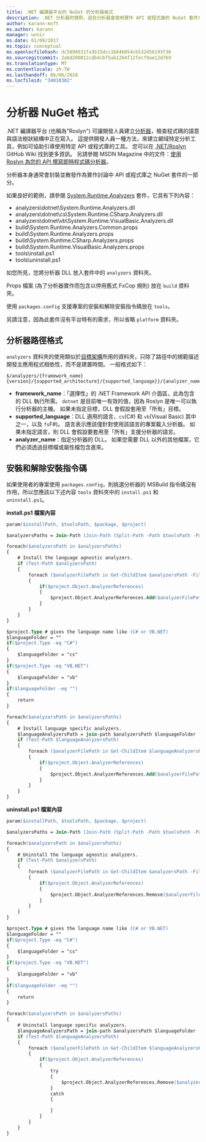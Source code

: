 ```yaml
---
title: .NET 編譯器平台的 NuGet 的分析器格式
description: .NET 分析器的慣例，這些分析器會使用實作 API 或程式庫的 NuGet 套件來封裝與散發。
author: karann-msft
ms.author: karann
manager: unnir
ms.date: 01/09/2017
ms.topic: conceptual
ms.openlocfilehash: dc5896631fa3b15dcc1b84b054cb532d56193f36
ms.sourcegitcommit: 2a6d200012cdb4cbf5ab1264f12fecf9ae12d769
ms.translationtype: MT
ms.contentlocale: zh-TW
ms.lasthandoff: 06/06/2018
ms.locfileid: "34818382"
---
```

# <a name="analyzer-nuget-formats"></a>分析器 NuGet 格式

.NET 編譯器平台 (也稱為"Roslyn") 可讓開發人員建立[分析器](https://github.com/dotnet/roslyn/wiki/How-To-Write-a-C%23-Analyzer-and-Code-Fix)，檢查程式碼的語意與語法樹狀結構中正在寫入。 這提供開發人員一種方法，來建立網域特定分析工具，例如可協助引導使用特定 API 或程式庫的工具。 您可以在 [.NET/Roslyn](https://github.com/dotnet/roslyn/wiki) GitHub Wiki 找到更多資訊。 另請參閱 MSDN Magazine 中的文件：[使用 Roslyn 為您的 API 撰寫即時程式碼分析器](https://msdn.microsoft.com/magazine/dn879356.aspx)。

分析器本身通常會封裝並散發作為實作討論中 API 或程式庫之 NuGet 套件的一部分。

如果良好的範例，請參閱 [System.Runtime.Analyzers](https://www.nuget.org/packages/System.Runtime.Analyzers) 套件，它具有下列內容：

- analyzers\dotnet\System.Runtime.Analyzers.dll
- analyzers\dotnet\cs\System.Runtime.CSharp.Analyzers.dll
- analyzers\dotnet\vb\System.Runtime.VisualBasic.Analyzers.dll
- build\System.Runtime.Analyzers.Common.props
- build\System.Runtime.Analyzers.props
- build\System.Runtime.CSharp.Analyzers.props
- build\System.Runtime.VisualBasic.Analyzers.props
- tools\install.ps1
- tools\uninstall.ps1

如您所見，您將分析器 DLL 放入套件中的 `analyzers` 資料夾。

Props 檔案 (為了分析器實作而包含以停用舊式 FxCop 規則) 放在 `build` 資料夾。

使用 `packages.config` 支援專案的安裝和解除安裝指令碼放在 `tools`。

另請注意，因為此套件沒有平台特有的需求，所以省略 `platform` 資料夾。


## <a name="analyzers-path-format"></a>分析器路徑格式

`analyzers` 資料夾的使用類似於[目標架構](../create-packages/supporting-multiple-target-frameworks.md)所用的資料夾，只除了路徑中的規範描述開發主應用程式相依性，而不是建置時間。 一般格式如下：

    $/analyzers/{framework_name}{version}/{supported_architecture}/{supported_language}}/{analyzer_name}.dll

- **framework_name**：「選擇性」的 .NET Framework API 介面區，此為包含的 DLL 執行所需。 `dotnet` 是目前唯一有效的值，因為 Roslyn 是唯一可以執行分析器的主機。 如果未指定目標，DLL 會假設套用至「所有」目標。
- **supported_language**：DLL 適用的語言，`cs`(C#) 和 `vb`(Visual Basic) 其中之一，以及 `fs`F#)。 語言表示應該僅針對使用該語言的專案載入分析器。 如果未指定語言，則 DLL 會假設要套用至「所有」支援分析器的語言。
- **analyzer_name**：指定分析器的 DLL。 如果您需要 DLL 以外的其他檔案，它們必須透過目標檔或屬性檔包含進來。


## <a name="install-and-uninstall-scripts"></a>安裝和解除安裝指令碼

如果使用者的專案使用 `packages.config`，則挑選分析器的 MSBuild 指令碼沒有作用，所以您應該以下述內容 `tools` 資料夾中的 `install.ps1` 和 `uninstall.ps1`。

**install.ps1 檔案內容**

```ps
param($installPath, $toolsPath, $package, $project)

$analyzersPaths = Join-Path (Join-Path (Split-Path -Path $toolsPath -Parent) "analyzers" ) * -Resolve

foreach($analyzersPath in $analyzersPaths)
{
    # Install the language agnostic analyzers.
    if (Test-Path $analyzersPath)
    {
        foreach ($analyzerFilePath in Get-ChildItem $analyzersPath -Filter *.dll)
        {
            if($project.Object.AnalyzerReferences)
            {
                $project.Object.AnalyzerReferences.Add($analyzerFilePath.FullName)
            }
        }
    }
}

$project.Type # gives the language name like (C# or VB.NET)
$languageFolder = ""
if($project.Type -eq "C#")
{
    $languageFolder = "cs"
}
if($project.Type -eq "VB.NET")
{
    $languageFolder = "vb"
}
if($languageFolder -eq "")
{
    return
}

foreach($analyzersPath in $analyzersPaths)
{
    # Install language specific analyzers.
    $languageAnalyzersPath = join-path $analyzersPath $languageFolder
    if (Test-Path $languageAnalyzersPath)
    {
        foreach ($analyzerFilePath in Get-ChildItem $languageAnalyzersPath -Filter *.dll)
        {
            if($project.Object.AnalyzerReferences)
            {
                $project.Object.AnalyzerReferences.Add($analyzerFilePath.FullName)
            }
        }
    }
}
```


**uninstall.ps1 檔案內容**

```ps
param($installPath, $toolsPath, $package, $project)

$analyzersPaths = Join-Path (Join-Path (Split-Path -Path $toolsPath -Parent) "analyzers" ) * -Resolve

foreach($analyzersPath in $analyzersPaths)
{
    # Uninstall the language agnostic analyzers.
    if (Test-Path $analyzersPath)
    {
        foreach ($analyzerFilePath in Get-ChildItem $analyzersPath -Filter *.dll)
        {
            if($project.Object.AnalyzerReferences)
            {
                $project.Object.AnalyzerReferences.Remove($analyzerFilePath.FullName)
            }
        }
    }
}

$project.Type # gives the language name like (C# or VB.NET)
$languageFolder = ""
if($project.Type -eq "C#")
{
    $languageFolder = "cs"
}
if($project.Type -eq "VB.NET")
{
    $languageFolder = "vb"
}
if($languageFolder -eq "")
{
    return
}

foreach($analyzersPath in $analyzersPaths)
{
    # Uninstall language specific analyzers.
    $languageAnalyzersPath = join-path $analyzersPath $languageFolder
    if (Test-Path $languageAnalyzersPath)
    {
        foreach ($analyzerFilePath in Get-ChildItem $languageAnalyzersPath -Filter *.dll)
        {
            if($project.Object.AnalyzerReferences)
            {
                try
                {
                    $project.Object.AnalyzerReferences.Remove($analyzerFilePath.FullName)
                }
                catch
                {

                }
            }
        }
    }
}
```
